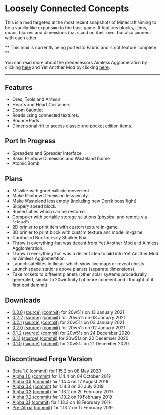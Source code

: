 # Loosely Connected Concepts #
This is a mod targeted at the most recent snapshots of Minecraft aiming to be a vanilla-like expansion to the base game.
It features blocks, items, mobs, biomes and dimensions that stand on their own, but also connect with each other.

** This mod is currently being ported to Fabric and is not feature complete. **

You can read more about the predecessors Aimless Agglomeration by clicking [here](https://bitbucket.org/joshmanisdabomb/loosely-connected-concepts/src/master/AA.md) and Yet Another Mod by clicking [here](https://bitbucket.org/joshmanisdabomb/loosely-connected-concepts/src/master/YAM.md).

---

## Features ##
 * Ores, Tools and Armour
 * Hearts and Heart Containers
 * Doom Gauntlet
 * Roads using connected textures.
 * Bounce Pads
 * Dimensional rift to access classic and pocket edition items.
 
## Port In Progress ##
 * Spreaders and Spreader Interface
 * Basic Rainbow Dimension and Wasteland biome.
 * Atomic Bomb

## Plans ##
 * Missiles with good ballistic movement.
 * Make Rainbow Dimension less empty.
 * Make Wasteland less empty (including new Derek boss fight)
 * Slippery speed block.
 * Ruined cities which can be restored.
 * Computer with sortable storage solutions (physical and remote via "cloud").
 * 2D printer to print item with custom texture in-game.
 * 3D printer to print block with custom texture and model in-game.
 * Cardboard Box for early Shulker Box.
 * Throw in everything that was decent from Yet Another Mod and Aimless Agglomeration.
 * Throw in everything that was a decent idea to add into Yet Another Mod or Aimless Agglomeration.
 * Launch satellites in the air which show live maps or reveal chests.
 * Launch space stations above planets (separate dimensions).
 * Take rockets to different planets (other solar systems procedurally generated, similar to 20winfinity but more coherent and I thought of it first god dammit)
 
## Downloads ##
* [0.3.0](https://bitbucket.org/joshmanisdabomb/loosely-connected-concepts/downloads/LooselyConnectedConcepts-20w51a-0.3.0.jar) [(source)](https://bitbucket.org/joshmanisdabomb/loosely-connected-concepts/downloads/LooselyConnectedConcepts-20w51a-0.3.0-sources.jar) [(commit)](https://bitbucket.org/joshmanisdabomb/loosely-connected-concepts/src/fabric-0.3.0/) for 20w51a on 13 January 2021
* [0.2.2](https://bitbucket.org/joshmanisdabomb/loosely-connected-concepts/downloads/LooselyConnectedConcepts-20w51a-0.2.2.jar) [(source)](https://bitbucket.org/joshmanisdabomb/loosely-connected-concepts/downloads/LooselyConnectedConcepts-20w51a-0.2.2-sources.jar) [(commit)](https://bitbucket.org/joshmanisdabomb/loosely-connected-concepts/src/fabric-0.2.2/) for 20w51a on 08 January 2021
* [0.2.1](https://bitbucket.org/joshmanisdabomb/loosely-connected-concepts/downloads/LooselyConnectedConcepts-20w51a-0.2.1.jar) [(source)](https://bitbucket.org/joshmanisdabomb/loosely-connected-concepts/downloads/LooselyConnectedConcepts-20w51a-0.2.1-sources.jar) [(commit)](https://bitbucket.org/joshmanisdabomb/loosely-connected-concepts/src/fabric-0.2.1/) for 20w51a on 03 January 2021
* [0.2.0](https://bitbucket.org/joshmanisdabomb/loosely-connected-concepts/downloads/LooselyConnectedConcepts-20w51a-0.2.0.jar) [(source)](https://bitbucket.org/joshmanisdabomb/loosely-connected-concepts/downloads/LooselyConnectedConcepts-20w51a-0.2.0-sources.jar) [(commit)](https://bitbucket.org/joshmanisdabomb/loosely-connected-concepts/src/fabric-0.2.0/) for 20w51a on 02 January 2021
* [0.1.2](https://bitbucket.org/joshmanisdabomb/loosely-connected-concepts/downloads/LooselyConnectedConcepts-20w51a-0.1.2.jar) [(source)](https://bitbucket.org/joshmanisdabomb/loosely-connected-concepts/downloads/LooselyConnectedConcepts-20w51a-0.1.2-sources.jar) [(commit)](https://bitbucket.org/joshmanisdabomb/loosely-connected-concepts/src/fabric-0.1.2/) for 20w51a on 24 December 2020
* [0.1.1](https://bitbucket.org/joshmanisdabomb/loosely-connected-concepts/downloads/LooselyConnectedConcepts-20w51a-0.1.1.jar) [(source)](https://bitbucket.org/joshmanisdabomb/loosely-connected-concepts/downloads/LooselyConnectedConcepts-20w51a-0.1.1-sources.jar) [(commit)](https://bitbucket.org/joshmanisdabomb/loosely-connected-concepts/src/fabric-0.1.1/) for 20w51a on 22 December 2020
* [0.1.0](https://bitbucket.org/joshmanisdabomb/loosely-connected-concepts/downloads/LooselyConnectedConcepts-20w51a-0.1.0.jar) [(source)](https://bitbucket.org/joshmanisdabomb/loosely-connected-concepts/downloads/LooselyConnectedConcepts-20w51a-0.1.0-sources.jar) [(commit)](https://bitbucket.org/joshmanisdabomb/loosely-connected-concepts/src/fabric-0.1.0/) for 20w51a on 21 December 2020
 
## Discontinued Forge Version ##
 * [Beta 1.0](https://bitbucket.org/joshmanisdabomb/loosely-connected-concepts/downloads/LooselyConnectedConcepts-1.15.2-b1.0.jar) [(commit)](https://bitbucket.org/joshmanisdabomb/loosely-connected-concepts/src/1beaa2d90b4bd7182eefdc4b1169b017a5d40481) for 1.15.2 on 08 May 2020
 * [Alpha 1.0](https://bitbucket.org/joshmanisdabomb/loosely-connected-concepts/downloads/LooselyConnectedConcepts-1.14.4-a1.0.jar) [(commit)](https://bitbucket.org/joshmanisdabomb/loosely-connected-concepts/src/cdbbe20844bd84589f1eea6ea54bed375599f6ed) for 1.14.4 on 04 October 2019
 * [Alpha 0.5](https://bitbucket.org/joshmanisdabomb/loosely-connected-concepts/downloads/LooselyConnectedConcepts-1.14.4-a0.5.jar) [(commit)](https://bitbucket.org/joshmanisdabomb/loosely-connected-concepts/src/956f8f1b8ea49a253ad1b0e680e924f574bb8752) for 1.14.4 on 17 August 2019
 * [Alpha 0.4](https://bitbucket.org/joshmanisdabomb/loosely-connected-concepts/downloads/LooselyConnectedConcepts-1.14.3-a0.4.jar) [(commit)](https://bitbucket.org/joshmanisdabomb/loosely-connected-concepts/src/4e0d31d185f6fe2c89f51ffd8ec9683e27ed4e34) for 1.14.3 on 20 July 2019
 * [Alpha 0.3](https://bitbucket.org/joshmanisdabomb/loosely-connected-concepts/downloads/LooselyConnectedConcepts-1.13.2-a0.3.jar) [(commit)](https://bitbucket.org/joshmanisdabomb/loosely-connected-concepts/src/73ce6959c2fe6d0ea9c140444435bb1f934bd3e7) for 1.13.2 on 20 February 2019
 * [Alpha 0.2](https://bitbucket.org/joshmanisdabomb/loosely-connected-concepts/downloads/LooselyConnectedConcepts-1.13.2-a0.2.jar) [(commit)](https://bitbucket.org/joshmanisdabomb/loosely-connected-concepts/src/278179fcb03e293e3be9915f62ad69126d5de6bc) for 1.13.2 on 19 February 2019
 * [Alpha 0.1](https://bitbucket.org/joshmanisdabomb/loosely-connected-concepts/downloads/LooselyConnectedConcepts-1.13.2-a0.1.jar) [(commit)](https://bitbucket.org/joshmanisdabomb/loosely-connected-concepts/src/6bb4e68699ca9cfd102efd6497fbd9b9b2767953) for 1.13.2 on 18 February 2019
 * [Pre-Alpha](https://bitbucket.org/joshmanisdabomb/loosely-connected-concepts/downloads/LooselyConnectedConcepts-1.13.2-prealpha.jar) [(commit)](https://bitbucket.org/joshmanisdabomb/loosely-connected-concepts/src/f0f36ef34a0112b85fe2d06dfc5256f9a6679767) for 1.13.2 on 17 February 2019